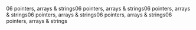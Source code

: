 06 pointers, arrays & strings06 pointers, arrays & strings06 pointers, arrays & strings06 pointers, arrays & strings06 pointers, arrays & strings06 pointers, arrays & strings
